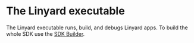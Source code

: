 # The Linyard executable

The Linyard executable runs, build, and debugs Linyard apps.
To build the whole SDK use the [SDK Builder](../tools/sdk_build.dart).
